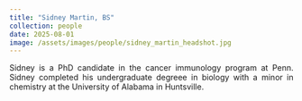 ```yaml
---
title: "Sidney Martin, BS"
collection: people
date: 2025-08-01
image: /assets/images/people/sidney_martin_headshot.jpg
---
```


<p align= "justify">
Sidney is a PhD candidate in the cancer immunology program at Penn. Sidney completed his undergraduate degreee in biology with a minor in chemistry at the University of Alabama in Huntsville. 
